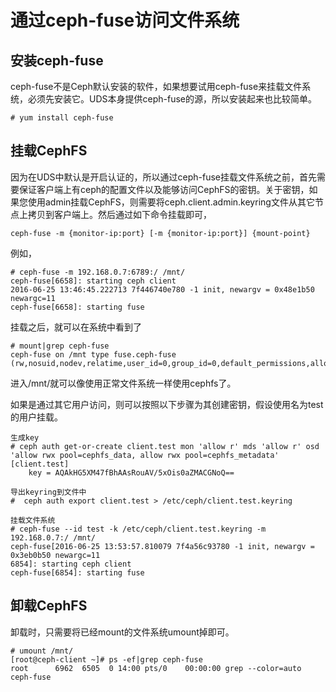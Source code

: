 # 通过ceph-fuse访问文件系统

## 安装ceph-fuse

ceph-fuse不是Ceph默认安装的软件，如果想要试用ceph-fuse来挂载文件系统，必须先安装它。UDS本身提供ceph-fuse的源，所以安装起来也比较简单。

```
# yum install ceph-fuse
```

## 挂载CephFS

因为在UDS中默认是开启认证的，所以通过ceph-fuse挂载文件系统之前，首先需要保证客户端上有ceph的配置文件以及能够访问CephFS的密钥。关于密钥，如果您使用admin挂载CephFS，则需要将ceph.client.admin.keyring文件从其它节点上拷贝到客户端上。然后通过如下命令挂载即可，

```
ceph-fuse -m {monitor-ip:port} [-m {monitor-ip:port}] {mount-point}
```

例如，

```
# ceph-fuse -m 192.168.0.7:6789:/ /mnt/
ceph-fuse[6658]: starting ceph client
2016-06-25 13:46:45.222713 7f446740e780 -1 init, newargv = 0x48e1b50 newargc=11
ceph-fuse[6658]: starting fuse
```

挂载之后，就可以在系统中看到了

```
# mount|grep ceph-fuse
ceph-fuse on /mnt type fuse.ceph-fuse (rw,nosuid,nodev,relatime,user_id=0,group_id=0,default_permissions,allow_other)
```

进入\/mnt\/就可以像使用正常文件系统一样使用cephfs了。

如果是通过其它用户访问，则可以按照以下步骤为其创建密钥，假设使用名为test的用户挂载。

```
生成key
# ceph auth get-or-create client.test mon 'allow r' mds 'allow r' osd 'allow rwx pool=cephfs_data, allow rwx pool=cephfs_metadata'
[client.test]
	key = AQAkHG5XM47fBhAAsRouAV/5xOis0aZMACGNoQ==
 
导出keyring到文件中
#  ceph auth export client.test > /etc/ceph/client.test.keyring
 
挂载文件系统
# ceph-fuse --id test -k /etc/ceph/client.test.keyring -m 192.168.0.7:/ /mnt/
ceph-fuse[2016-06-25 13:53:57.810079 7f4a56c93780 -1 init, newargv = 0x3eb0b50 newargc=11
6854]: starting ceph client
ceph-fuse[6854]: starting fuse
```

## 卸载CephFS

卸载时，只需要将已经mount的文件系统umount掉即可。

```
# umount /mnt/
[root@ceph-client ~]# ps -ef|grep ceph-fuse
root      6962  6505  0 14:00 pts/0    00:00:00 grep --color=auto ceph-fuse
```

